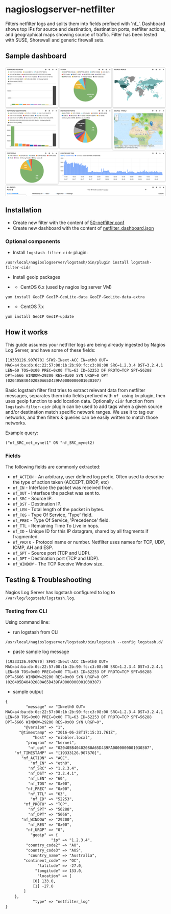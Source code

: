 # nagioslogserver-netfilter

Filters netfilter logs and splits them into fields prefixed with 'nf_'. Dashboard shows top IPs for source and destination, destination ports, netfilter actions, and geographical maps showing source of traffic. Filter has been tested with SUSE, Shorewall and generic firewall sets. 

## Sample dashboard

![Netfilter dashboard](images/netfilter_dashboard.png)

## Installation

* Create new filter with the content of [50-netfilter.conf](logstash.d/50-netfilter.conf)
* Create new dashboard with the content of [netfilter_dashboard.json](dashboards/netfilter_dashboard.json)

### Optional components

* Install `logstash-filter-cidr` plugin:
```
/usr/local/nagioslogserver/logstash/bin/plugin install logstash-filter-cidr
```
* Install geoip packages

* * CentOS 6.x (used by nagios log server VM)
```
yum install GeoIP GeoIP-GeoLite-data GeoIP-GeoLite-data-extra
```

* * CentOS 7.x
```
yum install GeoIP GeoIP-update
```

## How it works

This guide assumes your netfilter logs are being already ingested by Nagios Log Server, and have some of these fields:
```
[19333126.907670] SFW2-INext-ACC IN=eth0 OUT= MAC=a4:ba:db:0c:22:57:00:1b:2b:90:fc:c3:08:00 SRC=1.2.3.4 DST=3.2.4.1 LEN=60 TOS=0x00 PREC=0x00 TTL=63 ID=52253 DF PROTO=TCP SPT=56288 DPT=5666 WINDOW=29200 RES=0x00 SYN URGP=0 OPT (020405B40402080A65D439FA0000000001030307)
```

Basic logstash filter first tries to extract relevant data from netfilter messages, separates them into fields prefixed with `nf_` using `kv` plugin, then uses geoip function to add location data. Optionally `cidr` function from `logstash-filter-cidr` plugin can be used to add tags when a given source and/or destination match specific network ranges. We use it to tag our networks, and then filters & queries can be easily written to match those networks.

Example query:
```
("nf_SRC_net_mynet1" OR "nf_SRC_mynet2)
```

### Fields

The following fields are commonly extracted:

* `nf_ACTION` - An arbitrary, user defined log prefix. Often used to describe the type of action taken (ACCEPT, DROP, etc)
* `nf_IN` - Interface the packet was received from.
* `nf_OUT` - Interface the packet was sent to.
* `nf_SRC` - Source IP.
* `nf_DST` - Destination IP.
* `nf_LEN` - Total length of the packet in bytes.
* `nf_TOS` - Type Of Service, 'Type' field.
* `nf_PREC` - Type Of Service, 'Precedence' field.
* `nf_TTL` - Remaining Time To Live in hops.
* `nf_ID` - Unique ID for this IP datagram, shared by all fragments if fragmented.
* `nf_PROTO` - Protocol name or number. Netfilter uses names for TCP, UDP, ICMP, AH and ESP.
* `nf_SPT` - Source port (TCP and UDP).
* `nf_DPT` - Destination port (TCP and UDP).
* `nf_WINDOW` - The TCP Receive Window size.


## Testing & Troubleshooting

Nagios Log Server has logstash configured to log to `/var/log/logstash/logstash.log`. 

### Testing from CLI

Using command line:

* run logstash from CLI
```
/usr/local/nagioslogserver/logstash/bin/logstash --config logstash.d/
```

* paste sample log message
```
[19333126.907670] SFW2-INext-ACC IN=eth0 OUT= MAC=a4:ba:db:0c:22:57:00:1b:2b:90:fc:c3:08:00 SRC=1.2.3.4 DST=3.2.4.1 LEN=60 TOS=0x00 PREC=0x00 TTL=63 ID=52253 DF PROTO=TCP SPT=56288 DPT=5666 WINDOW=29200 RES=0x00 SYN URGP=0 OPT (020405B40402080A65D439FA0000000001030307)
```

* sample output
```
{
         "message" => "IN=eth0 OUT= MAC=a4:ba:db:0c:22:57:00:1b:2b:90:fc:c3:08:00 SRC=1.2.3.4 DST=3.2.4.1 LEN=60 TOS=0x00 PREC=0x00 TTL=63 ID=52253 DF PROTO=TCP SPT=56288 DPT=5666 WINDOW=29200 RES=0x00 SYN URGP=0",
        "@version" => "1",
      "@timestamp" => "2016-06-28T17:15:31.761Z",
            "host" => "nibbler.local",
         "program" => "kernel",
          "nf_opt" => "020405B40402080A65D439FA0000000001030307",
    "nf_TIMESTAMP" => "[19333126.907670]",
       "nf_ACTION" => "ACC",
           "nf_IN" => "eth0",
          "nf_SRC" => "1.2.3.4",
          "nf_DST" => "3.2.4.1",
          "nf_LEN" => "60",
          "nf_TOS" => "0x00",
         "nf_PREC" => "0x00",
          "nf_TTL" => "63",
           "nf_ID" => "52253",
        "nf_PROTO" => "TCP",
          "nf_SPT" => "56288",
          "nf_DPT" => "5666",
       "nf_WINDOW" => "29200",
          "nf_RES" => "0x00",
         "nf_URGP" => "0",
           "geoip" => {
                    "ip" => "1.2.3.4",
         "country_code2" => "AU",
         "country_code3" => "AUS",
          "country_name" => "Australia",
        "continent_code" => "OC",
              "latitude" => -27.0,
             "longitude" => 133.0,
              "location" => [
            [0] 133.0,
            [1] -27.0
        ]
    },
            "type" => "netfilter_log"
}
```
